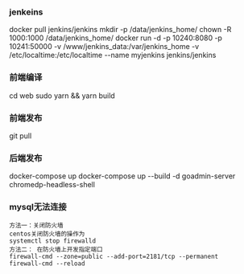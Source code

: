 ### jenkeins
docker pull jenkins/jenkins
mkdir -p /data/jenkins_home/
chown -R 1000:1000 /data/jenkins_home/
docker run -d -p 10240:8080 -p 10241:50000 -v /www/jenkins_data:/var/jenkins_home -v /etc/localtime:/etc/localtime --name myjenkins jenkins/jenkins

### 前端编译
cd web
sudo yarn && yarn build

### 前端发布
git pull

### 后端发布
docker-compose up
docker-compose up --build -d goadmin-server chromedp-headless-shell 

### mysql无法连接
```
方法一：关闭防火墙
centos关闭防火墙的操作为
systemctl stop firewalld
方法二： 在防火墙上开发指定端口
firewall-cmd --zone=public --add-port=2181/tcp --permanent
firewall-cmd --reload
```

